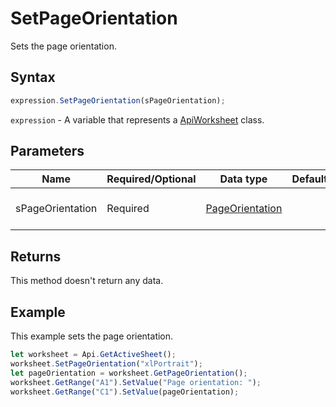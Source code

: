 # SetPageOrientation

Sets the page orientation.

## Syntax

```javascript
expression.SetPageOrientation(sPageOrientation);
```

`expression` - A variable that represents a [ApiWorksheet](../ApiWorksheet.md) class.

## Parameters

| **Name** | **Required/Optional** | **Data type** | **Default** | **Description** |
| ------------- | ------------- | ------------- | ------------- | ------------- |
| sPageOrientation | Required | [PageOrientation](../../Enumeration/PageOrientation.md) |  | The page orientation type. |

## Returns

This method doesn't return any data.

## Example

This example sets the page orientation.

```javascript editor-xlsx
let worksheet = Api.GetActiveSheet();
worksheet.SetPageOrientation("xlPortrait");
let pageOrientation = worksheet.GetPageOrientation();
worksheet.GetRange("A1").SetValue("Page orientation: ");
worksheet.GetRange("C1").SetValue(pageOrientation);
```
